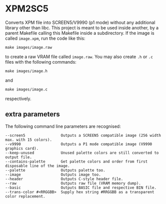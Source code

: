 # XPM2SC5

Converts XPM file into SCREEN5/V9990 (p1 mode) without any additional library other than libc. This project is meant to be used inside another, by a parent Makefile calling this Makefile inside a subdirectory. If the image is called `image.xpm`, run the code like this:

```
make images/image.raw
```
to create a raw VRAM file called `image.raw`. You may also create `.h` or `.c` files with the following commands:
```
make images/image.h
```
and
```
make images/image.c
```
respectively.

## extra parameters
The following command line parameters are recognised:
```
--screen5                Outputs a SCREEN5 compatible image (256 width max. with 15 colors).
--v9990                  Outputs a P1 mode compatible image (V9990 graphics card).
--keep-unused            Unused palette colors are still converted to output file.
--contains-palette       Get palette colors and order from first disposable line of the image.
--palette                Outputs palette too.
--image                  Outputs image too.
--header                 Outputs C-style header file.
--raw                    Outputs raw file (VRAM memory dump).
--basic                  Outputs BASIC file and respective BIN file.
--trans-color #<RRGGBB>  Supply hex string #RRGGBB as a transparent color replacement.
```
